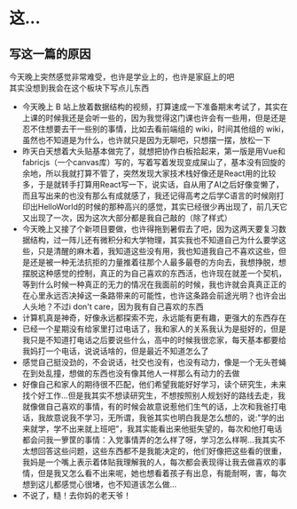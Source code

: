 # 这...
## 写这一篇的原因
今天晚上突然感觉非常难受，也许是学业上的，也许是家庭上的吧<br>
其实没想到我会在这个板块下写点儿东西<br>

- 今天晚上 B 站上放着数据结构的视频，打算速成一下准备期末考试了，其实在上课的时候我还是会听一些的，因为我觉得这门课也许会有一些用，但是还是忍不住想要去干一些别的事情，比如去看前端组的 wiki，时间其他组的 wiki，虽然也不知道是为什么，也许就只是因为无聊吧，只想摆一摆，放松一下
- 昨天白天想着大头贴基本做完了，就想把协作白板拾起来，第一版是用Vue和fabricjs（一个canvas库）写的，写着写着发现变成屎山了，基本没有回旋的余地，所以我就打算不管了，突然发现大家技术栈好像还是React用的比较多，于是就转手打算用React写一下，说实话，自从用了AI之后好像变懒了，而且写出来的也没有那么有成就感了，我还记得高考之后学C语言的时候刚打印出HelloWorld的时候的那种高兴的感觉，其实已经很少再出现了，前几天它又出现了一次，因为这次大部分都是我自己敲的（除了样式）
- 今天晚上又接了个新项目要做，也许得拖到暑假去了吧，因为这两天要复习数据结构，过一阵儿还有微积分和大学物理，其实我也不知道自己为什么要学这些，只是清醒的麻木着，我知道这些没有用，我也知道我自己不喜欢这些，但是还是被一种无法抗拒的力量推着往那个人最多最卷的方向去，我想挣脱，想摆脱这种感觉的控制，真正的为自己喜欢的东西活，也许现在就差一个契机，等到什么时候一种真正的无力的情况在我面前的时候，我也许就会真真正正的在心里永远否决掉这一条路带来的可能性，也许这条路会前途光明？也许会出人头地？不过i don't care，因为我有自己喜欢的东西
- 计算机真是神奇，好像永远都探索不完，永远能有更有趣，更强大的东西存在
- 已经一个星期没有给家里打过电话了，我和家人的关系我认为是挺好的，但是我只是不知道打电话之后要说些什么，高中的时候我很恋家，每天基本都要给我妈打一个电话，说说话啥的，但是最近不知道怎么了
- 感觉自己挺没劲的，不会说话，社交也没有，也没有动力，像是一个无头苍蝇在到处乱撞，想做的东西也没有像其他人一样那么有动力的去做
- 好像自己和家人的期待很不匹配，他们希望我能好好学习，读个研究生，未来找个好工作...但是我其实不想读研究生，不想按照别人规划好的路线去走，我就像做自己喜欢的事情，有的时候会故意说惹他们生气的话，上次和我爸打电话，我故意说我不学习，无所谓，我爸其实也明白我是怎么想的，说:"学的出来就学，学不出来就上班吧"，我其实能看出来他挺失望的，每次和他打电话都会问我一箩筐的事情：入党事情弄的怎么样了呀，学习怎么样啊...我其实不太想回答这些问题，这些东西都不是我能决定的，他们好像把这些看的很重，我妈是一个嘴上表示着体贴我理解我的人，每次都会表现得让我去做喜欢的事情，但是我又怎么看不出来呢，她也想看着孩子有出息，有能耐啊，害，每次想到这儿都感觉心很堵，也不知道该怎么做...
- 不说了，糙！去你妈的老天爷！